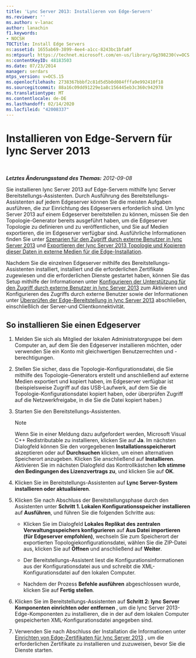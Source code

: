 ```yaml
---
title: 'Lync Server 2013: Installieren von Edge-Servern'
ms.reviewer: ''
ms.author: v-lanac
author: lanachin
f1.keywords:
- NOCSH
TOCTitle: Install Edge Servers
ms:assetid: 1655ab69-3899-4ee4-a1cc-8243bc1bfa0f
ms:mtpsurl: https://technet.microsoft.com/en-us/library/Gg398230(v=OCS.15)
ms:contentKeyID: 48183503
ms.date: 07/23/2014
manager: serdars
mtps_version: v=OCS.15
ms.openlocfilehash: 2738367bbbf2c81d5d5b0d084fffa9e992410f18
ms.sourcegitcommit: 88a16c09dd91229e1a8c156445eb3c360c942978
ms.translationtype: MT
ms.contentlocale: de-DE
ms.lasthandoff: 02/14/2020
ms.locfileid: "42008337"
---
```

<div data-xmlns="http://www.w3.org/1999/xhtml">

<div class="topic" data-xmlns="http://www.w3.org/1999/xhtml" data-msxsl="urn:schemas-microsoft-com:xslt" data-cs="http://msdn.microsoft.com/">

<div data-asp="http://msdn2.microsoft.com/asp">

# <a name="install-edge-servers-for-lync-server-2013"></a>Installieren von Edge-Servern für lync Server 2013

</div>

<div id="mainSection">

<div id="mainBody">

<span> </span>

_**Letztes Änderungsstand des Themas:** 2012-09-08_

Sie installieren lync Server 2013 auf Edge-Servern mithilfe lync Server Bereitstellungs-Assistenten. Durch Ausführung des Bereitstellungs-Assistenten auf jedem Edgeserver können Sie die meisten Aufgaben ausführen, die zur Einrichtung des Edgeservers erforderlich sind. Um lync Server 2013 auf einem Edgeserver bereitstellen zu können, müssen Sie den Topologie-Generator bereits ausgeführt haben, um die Edgeserver Topologie zu definieren und zu veröffentlichen, und Sie auf Medien exportieren, die im Edgeserver verfügbar sind. Ausführliche Informationen finden Sie unter [Szenarien für den Zugriff durch externe Benutzer in lync Server 2013](lync-server-2013-scenarios-for-external-user-access.md) und [Exportieren der lync Server 2013 Topologie und Kopieren dieser Daten in externe Medien für die Edge-Installation](lync-server-2013-export-your-topology-and-copy-it-to-external-media-for-edge-installation.md).

Nachdem Sie die einzelnen Edgeserver mithilfe des Bereitstellungs-Assistenten installiert, installiert und die erforderlichen Zertifikate zugewiesen und die erforderlichen Dienste gestartet haben, können Sie das Setup mithilfe der Informationen unter [Konfigurieren der Unterstützung für den Zugriff durch externe Benutzer in lync Server 2013](lync-server-2013-configuring-support-for-external-user-access.md) zum Aktivieren und Konfigurieren des Zugriffs durch externe Benutzer sowie der Informationen unter [Überprüfen der Edge-Bereitstellung in lync Server 2013](lync-server-2013-verifying-your-edge-deployment.md) abschließen, einschließlich der Server-und Clientkonnektivität.

<div>

## <a name="to-install-an-edge-server"></a>So installieren Sie einen Edgeserver

1.  Melden Sie sich als Mitglied der lokalen Administratorgruppe bei dem Computer an, auf dem Sie den Edgeserver installieren möchten, oder verwenden Sie ein Konto mit gleichwertigen Benutzerrechten und -berechtigungen.

2.  Stellen Sie sicher, dass die Topologie-Konfigurationsdatei, die Sie mithilfe des Topologie-Generators erstellt und anschließend auf externe Medien exportiert und kopiert haben, im Edgeserver verfügbar ist (beispielsweise Zugriff auf das USB-Laufwerk, auf dem Sie die Topologie-Konfigurationsdatei kopiert haben, oder überprüfen Zugriff auf die Netzwerkfreigabe, in die Sie die Datei kopiert haben.)

3.  Starten Sie den Bereitstellungs-Assistenten.
    
    <div>
    

    > [!NOTE]  
    > Wenn Sie in einer Meldung dazu aufgefordert werden, Microsoft Visual C++ Redistributable zu installieren, klicken Sie auf <STRONG>Ja</STRONG>. Im nächsten Dialogfeld können Sie den vorgegebenen <STRONG>Installationsspeicherort</STRONG> akzeptieren oder auf <STRONG>Durchsuchen</STRONG> klicken, um einen alternativen Speicherort anzugeben. Klicken Sie anschließend auf <STRONG>Installieren</STRONG>. Aktivieren Sie im nächsten Dialogfeld das Kontrollkästchen <STRONG>Ich stimme den Bedingungen des Lizenzvertrags zu</STRONG>, und klicken Sie auf <STRONG>OK</STRONG>.

    
    </div>

4.  Klicken Sie im Bereitstellungs-Assistenten auf **Lync Server-System installieren oder aktualisieren**.

5.  Klicken Sie nach Abschluss der Bereitstellungsphase durch den Assistenten unter **Schritt 1. Lokalen Konfigurationsspeicher installieren** auf **Ausführen**, und führen Sie die folgenden Schritte aus:
    
      - Klicken Sie im Dialogfeld **Lokales Replikat des zentralen Verwaltungsspeichers konfigurieren** auf **Aus Datei importieren (für Edgeserver empfohlen)**, wechseln Sie zum Speicherort der exportierten Topologiekonfigurationsdatei, wählen Sie die ZIP-Datei aus, klicken Sie auf **Öffnen** und anschließend auf **Weiter**.
    
      - Der Bereitstellungs-Assistent liest die Konfigurationsinformationen aus der Konfigurationsdatei aus und schreibt die XML-Konfigurationsdatei auf den lokalen Computer.
    
      - Nachdem der Prozess **Befehle ausführen** abgeschlossen wurde, klicken Sie auf **Fertig stellen**.

6.  Klicken Sie im Bereitstellungs-Assistenten auf **Schritt 2: lync Server Komponenten einrichten oder entfernen** , um die lync Server 2013-Edge-Komponenten zu installieren, die in der auf dem lokalen Computer gespeicherten XML-Konfigurationsdatei angegeben sind.

7.  Verwenden Sie nach Abschluss der Installation die Informationen unter [Einrichten von Edge-Zertifikaten für lync Server 2013](lync-server-2013-set-up-edge-certificates.md) , um die erforderlichen Zertifikate zu installieren und zuzuweisen, bevor Sie die Dienste starten.

</div>

</div>

<span> </span>

</div>

</div>

</div>

